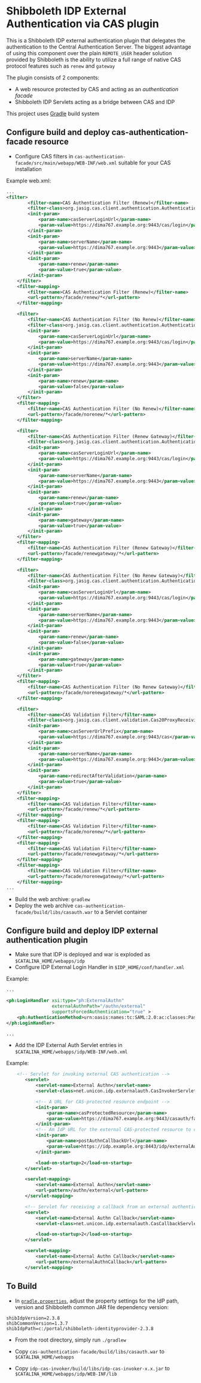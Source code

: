 # Shibboleth IDP External Authentication via CAS plugin

This is a Shibboleth IDP external authentication plugin that delegates the authentication to the Central Authentication Server. The biggest advantage of using this component over the plain `REMOTE_USER` header solution provided by Shibboleth is the ability to utilize a full range of native CAS protocol features such as `renew` and `gateway`

The plugin consists of 2 components:

* A web resource protected by CAS and acting as an *authentication facade*
* Shibboleth IDP Servlets acting as a bridge between CAS and IDP  

This project uses [Gradle](http://gradle.org) build system
	
Configure build and deploy cas-authentication-facade resource
-------------------------------------------------------------
* Configure CAS filters in `cas-authentication-facade/src/main/webapp/WEB-INF/web.xml` suitable for your CAS installation

Example web.xml:

```xml
...
<filter>
		<filter-name>CAS Authentication Filter (Renew)</filter-name>
		<filter-class>org.jasig.cas.client.authentication.AuthenticationFilter</filter-class>
		<init-param>
			<param-name>casServerLoginUrl</param-name>
			<param-value>https://dima767.example.org:9443/cas/login</param-value>
		</init-param>
		<init-param>
			<param-name>serverName</param-name>
			<param-value>https://dima767.example.org:9443</param-value>
		</init-param>
		<init-param>
			<param-name>renew</param-name>
			<param-value>true</param-value>
		</init-param>
	</filter>
    <filter-mapping>
		<filter-name>CAS Authentication Filter (Renew)</filter-name>
		<url-pattern>/facade/renew/*</url-pattern>
	</filter-mapping>

    <filter>
        <filter-name>CAS Authentication Filter (No Renew)</filter-name>
        <filter-class>org.jasig.cas.client.authentication.AuthenticationFilter</filter-class>
        <init-param>
            <param-name>casServerLoginUrl</param-name>
            <param-value>https://dima767.example.org:9443/cas/login</param-value>
        </init-param>
        <init-param>
            <param-name>serverName</param-name>
            <param-value>https://dima767.example.org:9443</param-value>
        </init-param>
        <init-param>
            <param-name>renew</param-name>
            <param-value>false</param-value>
        </init-param>
    </filter>
    <filter-mapping>
        <filter-name>CAS Authentication Filter (No Renew)</filter-name>
        <url-pattern>/facade/norenew/*</url-pattern>
    </filter-mapping>

    <filter>
        <filter-name>CAS Authentication Filter (Renew Gateway)</filter-name>
        <filter-class>org.jasig.cas.client.authentication.AuthenticationFilter</filter-class>
        <init-param>
            <param-name>casServerLoginUrl</param-name>
            <param-value>https://dima767.example.org:9443/cas/login</param-value>
        </init-param>
        <init-param>
            <param-name>serverName</param-name>
            <param-value>https://dima767.example.org:9443</param-value>
        </init-param>
        <init-param>
            <param-name>renew</param-name>
            <param-value>true</param-value>
        </init-param>
        <init-param>
            <param-name>gateway</param-name>
            <param-value>true</param-value>
        </init-param>
    </filter>
    <filter-mapping>
        <filter-name>CAS Authentication Filter (Renew Gateway)</filter-name>
        <url-pattern>/facade/renewgateway/*</url-pattern>
    </filter-mapping>

    <filter>
        <filter-name>CAS Authentication Filter (No Renew Gateway)</filter-name>
        <filter-class>org.jasig.cas.client.authentication.AuthenticationFilter</filter-class>
        <init-param>
            <param-name>casServerLoginUrl</param-name>
            <param-value>https://dima767.example.org:9443/cas/login</param-value>
        </init-param>
        <init-param>
            <param-name>serverName</param-name>
            <param-value>https://dima767.example.org:9443</param-value>
        </init-param>
        <init-param>
            <param-name>renew</param-name>
            <param-value>false</param-value>
        </init-param>
        <init-param>
            <param-name>gateway</param-name>
            <param-value>true</param-value>
        </init-param>
    </filter>
    <filter-mapping>
        <filter-name>CAS Authentication Filter (No Renew Gateway)</filter-name>
        <url-pattern>/facade/norenewgateway/*</url-pattern>
    </filter-mapping>

    <filter>
		<filter-name>CAS Validation Filter</filter-name>
		<filter-class>org.jasig.cas.client.validation.Cas20ProxyReceivingTicketValidationFilter</filter-class>
		<init-param>
			<param-name>casServerUrlPrefix</param-name>
			<param-value>https://dima767.example.org:9443/cas</param-value>
		</init-param>
		<init-param>
			<param-name>serverName</param-name>
			<param-value>https://dima767.example.org:9443</param-value>
		</init-param>
		<init-param>
			<param-name>redirectAfterValidation</param-name>
			<param-value>true</param-value>
		</init-param>
	</filter>
    <filter-mapping>
		<filter-name>CAS Validation Filter</filter-name>
		<url-pattern>/facade/renew/*</url-pattern>
	</filter-mapping>
    <filter-mapping>
        <filter-name>CAS Validation Filter</filter-name>
        <url-pattern>/facade/norenew/*</url-pattern>
    </filter-mapping>
    <filter-mapping>
        <filter-name>CAS Validation Filter</filter-name>
        <url-pattern>/facade/renewgateway/*</url-pattern>
    </filter-mapping>
    <filter-mapping>
        <filter-name>CAS Validation Filter</filter-name>
        <url-pattern>/facade/norenewgateway/*</url-pattern>
    </filter-mapping>
...
```

* Build the web archive: `gradlew`
* Deploy the web archive `cas-authentication-facade/build/libs/casauth.war` to a Servlet container

Configure build and deploy IDP external authentication plugin
-------------------------------------------------------------

* Make sure that IDP is deployed and war is exploded as `$CATALINA_HOME/webapps/idp`
* Configure IDP External Login Handler in `$IDP_HOME/conf/handler.xml`

Example:

```xml
...

<ph:LoginHandler xsi:type="ph:ExternalAuthn"
                 externalAuthnPath="/authn/external"
                 supportsForcedAuthentication="true" >
    <ph:AuthenticationMethod>urn:oasis:names:tc:SAML:2.0:ac:classes:PasswordProtectedTransport</ph:AuthenticationMethod>
</ph:LoginHandler>

...
```

* Add the IDP External Auth Servlet entries in `$CATALINA_HOME/webapps/idp/WEB-INF/web.xml`

Example:

```xml
	<!-- Servlet for invoking external CAS authentication -->
	   <servlet>
	       <servlet-name>External Authn</servlet-name>
	       <servlet-class>net.unicon.idp.externalauth.CasInvokerServlet</servlet-class>

	       <!-- A URL for CAS-protected resource endpoint -->
	       <init-param>
	           <param-name>casProtectedResource</param-name>
	           <param-value>https://dima767.example.org:9443/casauth/facade</param-value>
	       </init-param>
	       <!-- Am IdP URL for the external CAS-protected resource to callback to -->
	       <init-param>
	           <param-name>postAuthnCallbackUrl</param-name>
	           <param-value>https://idp.example.org:8443/idp/externalAuthnCallback</param-value>
	       </init-param>

	       <load-on-startup>2</load-on-startup>
	   </servlet>

	   <servlet-mapping>
	       <servlet-name>External Authn</servlet-name>
	       <url-pattern>/authn/external</url-pattern>
	   </servlet-mapping>

	   <!-- Servlet for receiving a callback from an external authentication system and continuing the IdP login flow -->
	   <servlet>
	       <servlet-name>External Authn Callback</servlet-name>
	       <servlet-class>net.unicon.idp.externalauth.CasCallbackServlet</servlet-class>

	       <load-on-startup>2</load-on-startup>
	   </servlet>

	   <servlet-mapping>
	       <servlet-name>External Authn Callback</servlet-name>
	       <url-pattern>/externalAuthnCallback</url-pattern>
	   </servlet-mapping>
```

To Build
--------

* In [`gradle.properties`](https://github.com/Unicon/shib-cas-authenticator/blob/master/gradle.properties), adjust
the property settings for the IdP path, version and Shibboleth common JAR file dependency version:

```properties
shibIdpVersion=2.3.8
shibCommonVersion=1.3.7
shibIdpPath=c:/portal/shibboleth-identityprovider-2.3.8
```

* From the root directory, simply run `./gradlew`

* Copy `cas-authentication-facade/build/libs/casauth.war` to `$CATALINA_HOME/webapps`
* Copy `idp-cas-invoker/build/libs/idp-cas-invoker-x.x.jar` to `$CATALINA_HOME/webapps/idp/WEB-INF/lib`